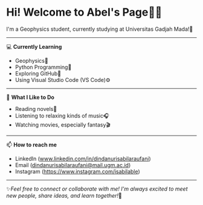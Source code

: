 # Hi! Welcome to Abel's Page🙌🌸

I'm a Geophysics student, currently studying at Universitas Gadjah Mada!🤗

---

💻 **Currently Learning**
- Geophysics🌋
- Python Programming🐍
- Exploring GitHub🐙
- Using Visual Studio Code (VS Code)⚙️

---

🚀 **What I Like to Do**
- Reading novels📖
- Listening to relaxing kinds of music🎧
- Watching movies, especially fantasy🎬

---

📫 **How to reach me**
- LinkedIn (www.linkedin.com/in/dindanurisabilaraufani)
- Email (dindanurisabilaraufani@mail.ugm.ac.id)
- Instagram (https://www.instagram.com/isabilable)

---

✨*Feel free to connect or collaborate with me! I'm always excited to meet new people, share ideas, and learn together!*🤝






